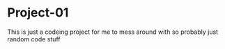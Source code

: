 # Project-01
This is just a codeing project for me to mess around with so probably just random code stuff
